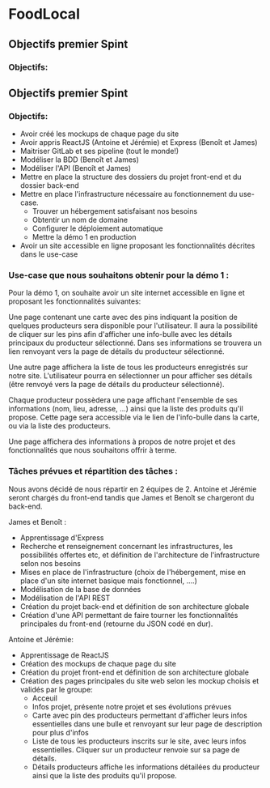 # FoodLocal

## Objectifs premier Spint

### Objectifs:

## Objectifs premier Spint

### Objectifs:

- Avoir créé les mockups de chaque page du site
- Avoir appris ReactJS (Antoine et Jérémie) et Express (Benoît et James)
- Maitriser GitLab et ses pipeline (tout le monde!)
- Modéliser la BDD (Benoît et James)
- Modéliser l'API (Benoît et James)
- Mettre en place la structure des dossiers du projet front-end et du dossier back-end
- Mettre en place l'infrastructure nécessaire au fonctionnement du use-case.
  - Trouver un hébergement satisfaisant nos besoins
  - Obtentir un nom de domaine
  - Configurer le déploiement automatique
  - Mettre la démo 1 en production
- Avoir un site accessible en ligne proposant les fonctionnalités décrites dans le use-case



### Use-case que nous souhaitons obtenir pour la démo 1 :

Pour la démo 1, on souhaite avoir un site internet accessible en ligne et proposant les fonctionnalités suivantes:

Une page contenant une carte avec des pins indiquant la position de quelques producteurs sera disponible pour l'utilisateur. Il aura la possibilité de cliquer sur les pins afin d'afficher une info-bulle avec les détails principaux du producteur sélectionné. Dans ses informations se trouvera un lien renvoyant vers la page de détails du producteur sélectionné.

Une autre page affichera la liste de tous les producteurs enregistrés sur notre site. L'utilisateur pourra en sélectionner un pour afficher ses détails (être renvoyé vers la page de détails du producteur sélectionné).

Chaque producteur possèdera une page affichant l'ensemble de ses informations (nom, lieu, adresse, ...) ainsi que la liste des produits qu'il propose. Cette page sera accessible via le lien de l'info-bulle dans la carte, ou via la liste des producteurs.

Une page affichera des informations à propos de notre projet et des fonctionnalités que nous souhaitons offrir à terme.



### Tâches prévues et répartition des tâches :

Nous avons décidé de nous répartir en 2 équipes de 2. Antoine et Jérémie seront chargés du front-end tandis que James et Benoît se chargeront du back-end.



James et Benoît :

- Apprentissage d'Express
- Recherche et renseignement concernant les infrastructures, les possibilités offertes etc, et définition de l'architecture de l'infrastructure selon nos besoins
- Mises en place de l'infrastructure (choix de l'hébergement, mise en place d'un site internet basique mais fonctionnel, ....)
- Modélisation de la base de données
- Modélisation de l'API REST
- Création du projet back-end et définition de son architecture globale
- Création d'une API permettant de faire tourner les fonctionnalités principales du front-end (retourne du JSON codé en dur).



Antoine et Jérémie:

- Apprentissage de ReactJS
- Création des mockups de chaque page du site
- Création du projet front-end et définition de son architecture globale
- Création des pages principales du site web selon les mockup choisis et validés par le groupe:
  - Acceuil
  - Infos projet, présente notre projet et ses évolutions prévues
  - Carte avec pin des producteurs permettant d'afficher leurs infos essentielles dans une bulle et renvoyant sur leur page de description pour plus d'infos
  - Liste de tous les producteurs inscrits sur le site, avec leurs infos essentielles. Cliquer sur un producteur renvoie sur sa page de détails.
  - Détails producteurs affiche les informations détailées du producteur ainsi que la liste des produits qu'il propose.